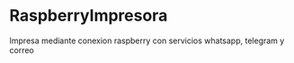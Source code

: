 # RaspberryImpresora
 Impresa mediante conexion raspberry con servicios whatsapp, telegram y correo
